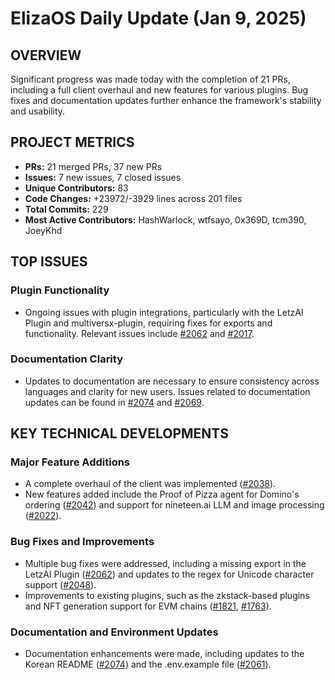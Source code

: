 # ElizaOS Daily Update (Jan 9, 2025)

## OVERVIEW 
Significant progress was made today with the completion of 21 PRs, including a full client overhaul and new features for various plugins. Bug fixes and documentation updates further enhance the framework's stability and usability.

## PROJECT METRICS
- **PRs:** 21 merged PRs, 37 new PRs
- **Issues:** 7 new issues, 7 closed issues
- **Unique Contributors:** 83
- **Code Changes:** +23972/-3929 lines across 201 files
- **Total Commits:** 229
- **Most Active Contributors:** HashWarlock, wtfsayo, 0x369D, tcm390, JoeyKhd

## TOP ISSUES
### Plugin Functionality
- Ongoing issues with plugin integrations, particularly with the LetzAI Plugin and multiversx-plugin, requiring fixes for exports and functionality. Relevant issues include [#2062](https://github.com/elizaos/eliza/issues/2062) and [#2017](https://github.com/elizaos/eliza/issues/2017).

### Documentation Clarity
- Updates to documentation are necessary to ensure consistency across languages and clarity for new users. Issues related to documentation updates can be found in [#2074](https://github.com/elizaos/eliza/issues/2074) and [#2069](https://github.com/elizaos/eliza/issues/2069).

## KEY TECHNICAL DEVELOPMENTS
### Major Feature Additions
- A complete overhaul of the client was implemented ([#2038](https://github.com/elizaos/eliza/pull/2038)).
- New features added include the Proof of Pizza agent for Domino's ordering ([#2042](https://github.com/elizaos/eliza/pull/2042)) and support for nineteen.ai LLM and image processing ([#2022](https://github.com/elizaos/eliza/pull/2022)).

### Bug Fixes and Improvements
- Multiple bug fixes were addressed, including a missing export in the LetzAI Plugin ([#2062](https://github.com/elizaos/eliza/pull/2062)) and updates to the regex for Unicode character support ([#2048](https://github.com/elizaos/eliza/pull/2048)).
- Improvements to existing plugins, such as the zkstack-based plugins and NFT generation support for EVM chains ([#1821](https://github.com/elizaos/eliza/pull/1821), [#1763](https://github.com/elizaos/eliza/pull/1763)).

### Documentation and Environment Updates
- Documentation enhancements were made, including updates to the Korean README ([#2074](https://github.com/elizaos/eliza/pull/2074)) and the .env.example file ([#2061](https://github.com/elizaos/eliza/pull/2061)).